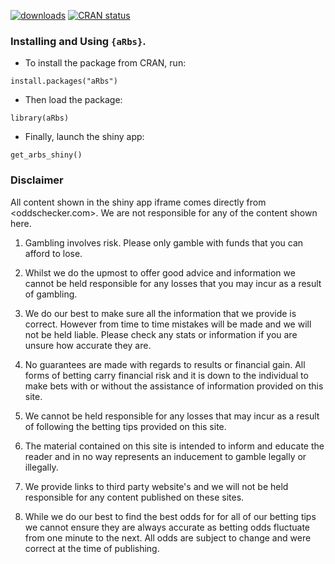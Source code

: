 
<!-- badges: start -->
[![downloads](https://cranlogs.r-pkg.org/badges/aRbs)](downloads)
[![CRAN status](https://www.r-pkg.org/badges/version/aRbs)](https://CRAN.R-project.org/package=aRbs)
<!-- badges: end -->


### Installing and Using `{aRbs}`.

- To install the package from CRAN, run:
```{r, eval=FALSE}
install.packages("aRbs")
```

- Then load the package:
```{r, eval=FALSE}
library(aRbs)
```

- Finally, launch the shiny app:
```{r, eval=FALSE}
get_arbs_shiny()
```

### Disclaimer

All content shown in the shiny app iframe comes directly from <oddschecker.com>. We are not responsible for any of the content shown here. 

1. Gambling involves risk. Please only gamble with funds that you can afford to lose.

2. Whilst we do the upmost to offer good advice and information we cannot be held responsible for any losses that you may incur as a result of gambling.

3. We do our best to make sure all the information that we provide is correct. However from time to time mistakes will be made and we will not be held liable. Please check any stats or information if you are unsure how accurate they are.

4. No guarantees are made with regards to results or financial gain. All forms of betting carry financial risk and it is down to the individual to make bets with or without the assistance of information provided on this site.

5. We cannot be held responsible for any losses that may incur as a result of following the betting tips provided on this site.

6. The material contained on this site is intended to inform and educate the reader and in no way represents an inducement to gamble legally or illegally.

7. We provide links to third party website's and we will not be held responsible for any content published on these sites.

8. While we do our best to find the best odds for for all of our betting tips we cannot ensure they are always accurate as betting odds fluctuate from one minute to the next. All odds are subject to change and were correct at the time of publishing.
